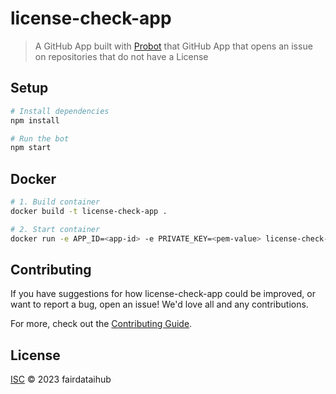 # license-check-app

> A GitHub App built with [Probot](https://github.com/probot/probot) that GitHub App that opens an issue on repositories that do not have a License

## Setup

```sh
# Install dependencies
npm install

# Run the bot
npm start
```

## Docker

```sh
# 1. Build container
docker build -t license-check-app .

# 2. Start container
docker run -e APP_ID=<app-id> -e PRIVATE_KEY=<pem-value> license-check-app
```

## Contributing

If you have suggestions for how license-check-app could be improved, or want to report a bug, open an issue! We'd love all and any contributions.

For more, check out the [Contributing Guide](CONTRIBUTING.md).

## License

[ISC](LICENSE) © 2023 fairdataihub
